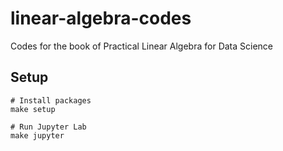 # linear-algebra-codes
Codes for the book of Practical Linear Algebra for Data Science

## Setup

```shell
# Install packages
make setup
```

```shell
# Run Jupyter Lab
make jupyter
```